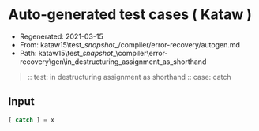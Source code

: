 # Auto-generated test cases ( Kataw )
- Regenerated: 2021-03-15
- From: kataw15\test\__snapshot__/compiler/error-recovery/autogen.md
- Path: kataw15\test\__snapshot__\compiler\error-recovery\gen\in_destructuring_assignment_as_shorthand
> :: test: in destructuring assignment as shorthand
> :: case: catch
## Input

`````js
[ catch ] = x
`````
